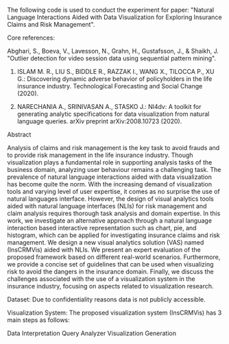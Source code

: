 The following code is used to conduct the experiment for paper: "Natural Language Interactions Aided with Data Visualization for Exploring Insurance Claims and Risk Management".

Core references:

Abghari, S., Boeva, V., Lavesson, N., Grahn, H., Gustafsson, J., & Shaikh, J. "Outlier detection for video session data using sequential pattern mining". 

1. ISLAM M. R., LIU S., BIDDLE R., RAZZAK I., WANG X., TILOCCA P., XU G.: Discovering dynamic adverse behavior of policyholders in the life insurance industry. Technological Forecasting and Social Change (2020).

2. NARECHANIA A., SRINIVASAN A., STASKO J.: Nl4dv: A toolkit for generating analytic specifications for data visualization from natural language queries. arXiv preprint arXiv:2008.10723 (2020).

Abstract

Analysis of claims and risk management is the key task to avoid frauds and to provide risk management in the life insurance industry. Though visualization plays a fundamental role in supporting analysis tasks of the business domain, analyzing user behaviour remains a challenging task. The prevalence of natural language interactions aided with data visualization has become quite the norm. With the increasing demand of visualization tools and varying level of user expertise, it comes as no surprise the use of natural languages interface. However, the design of visual analytics tools aided with natural language interfaces (NLIs) for risk management and claim analysis requires thorough task analysis and domain expertise. In this work, we investigate an alternative approach through a natural language interaction based interactive representation such as chart, pie, and histogram, which can be applied for investigating insurance claims and risk management. We design a new visual analytics solution (VAS) named (InsCRMVis) aided with NLIs. We present an expert evaluation of the proposed framework based on different real-world scenarios. Furthermore, we provide a concise set of guidelines that can be used when visualizing risk to avoid the dangers in the insurance domain. Finally, we discuss the challenges associated with the use of a visualization system in the insurance industry, focusing on aspects related to visualization research.

Dataset: Due to confidentiality reasons data is not publicly accessible.


Visualization System: The proposed visualization system (InsCRMVis) has 3 main steps as follows:

Data Interpretation
Query Analyzer
Visualization Generation

